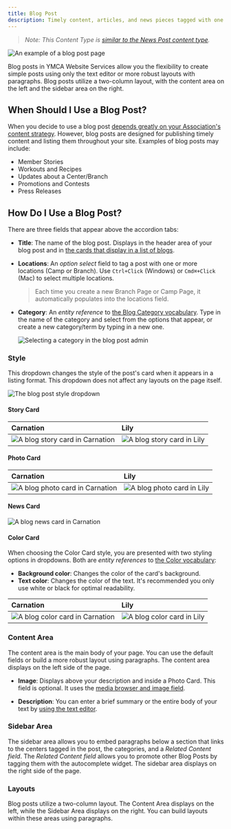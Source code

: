 ```yaml
---
title: Blog Post
description: Timely content, articles, and news pieces tagged with one or more physical locations.
---
```


> *Note: This Content Type is [similar to the News Post content type](../news-post).*

![An example of a blog post page](blog-post--example.jpeg)

Blog posts in YMCA Website Services allow you the flexibility to create simple posts using only the text editor or more robust layouts with paragraphs. Blog posts utilize a two-column layout, with the content area on the left and the sidebar area on the right.

## When Should I Use a Blog Post?

When you decide to use a blog post [depends greatly on your Association's content strategy](https://www.youtube.com/watch?v=myGNK_qUGDM). However, blog posts are designed for publishing timely content and listing them throughout your site. Examples of blog posts may include:

*   Member Stories
*   Workouts and Recipes
*   Updates about a Center/Branch
*   Promotions and Contests
*   Press Releases

## How Do I Use a Blog Post?

There are three fields that appear above the accordion tabs:

*   **Title**: The name of the blog post. Displays in the header area of your blog post and in [the cards that display in a list of blogs](../../paragraphs/blog-posts-listing).

*   **Locations**: An *option select* field to tag a post with one or more locations (Camp or Branch). Use `Ctrl+Click` (Windows) or `Cmd⌘+Click` (Mac) to select multiple locations.

    > Each time you create a new Branch Page or Camp Page, it automatically populates into the locations field.

*   **Category**: An *entity reference* to [the Blog Category vocabulary](../../taxonomy/#blognews-category). Type in the name of the category and select from the options that appear, or create a new category/term by typing in a new one.

    ![Selecting a category in the blog post admin](blog-post--category.gif)

### Style

This dropdown changes the style of the post's card when it appears in a listing format. This dropdown does not affect any layouts on the page itself.

![The blog post style dropdown](blog-post--style.png)

#### Story Card

| Carnation                                                         | Lily                                                    |
| :------------------------------------------------------------------ | :-------------------------------------------------------- |
| ![A blog story card in Carnation](blog-post--carnation-story.png) | ![A blog story card in Lily](blog-post--lily-story.png) |

#### Photo Card

| Carnation                                                         | Lily                                                    |
| :------------------------------------------------------------------ | :-------------------------------------------------------- |
| ![A blog photo card in Carnation](blog-post--carnation-photo.png) | ![A blog photo card in Lily](blog-post--lily-photo.png) |

#### News Card

![A blog news card in Carnation](blog-post--carnation-news.png)

#### Color Card

When choosing the Color Card style, you are presented with two styling options in dropdowns. Both are *entity references* to [the Color vocabulary](../../taxonomy/#color):

*   **Background color**: Changes the color of the card's background.
*   **Text color**: Changes the color of the text. It's recommended you only use white or black for optimal readability.

| Carnation                                                         | Lily                                                    |
| :------------------------------------------------------------------ | :-------------------------------------------------------- |
| ![A blog color card in Carnation](blog-post--carnation-color.png) | ![A blog color card in Lily](blog-post--lily-color.png) |

### Content Area

The content area is the main body of your page. You can use the default fields or build a more robust layout using paragraphs.  The content area displays on the left side of the page.

*   **Image**: Displays above your description and inside a Photo Card. This field is optional. It uses the [media browser and image field](../../media).

*   **Description**: You can enter a brief summary or the entire body of your text by [using the text editor](../../text-editor).

### Sidebar Area

The sidebar area allows you to embed paragraphs below a section that links to the centers tagged in the post, the categories, and a *Related Content field*.  The *Related Content field* allows you to promote other Blog Posts by tagging them with the autocomplete widget. The sidebar area displays on the right side of the page.

### Layouts

Blog posts utilize a two-column layout. The Content Area displays on the left, while the Sidebar Area displays on the right. You can build layouts within these areas using paragraphs.
